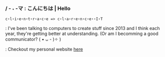 


### / - ˕ -マ : こんにちは | Hello 

`c⋆l⋆i⋆e⋆n⋆t⋆r⋆a⋆c⋆e => c⋆l⋆a⋆r⋆e⋆n⋆c⋆e⋆⋆I⋆T`


: I've been talking to computers to create stuff since 2013 and I think each year, they're getting better at understanding. (Or am I becomming a good communicator? ( • ᴗ - )✧ )


: Checkout my personal website [here](https://www.clarence-penaflor.com/)






